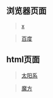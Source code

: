 ## 浏览器页面
>[x](./browser/x.html)

>[百度](./browser/baidu.html)

## html页面
>[太阳系](./browser/solar.html)

>[魔方](./browser/cube/index.html)